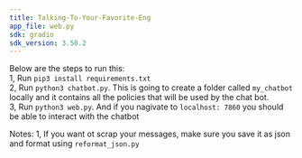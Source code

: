 ```yaml
---
title: Talking-To-Your-Favorite-Eng
app_file: web.py
sdk: gradio
sdk_version: 3.50.2
---
```


Below are the steps to run this: <br /> 
1, Run `pip3 install requirements.txt` <br />
2, Run `python3 chatbot.py`. This is going to create a folder called `my_chatbot` locally and it contains all the policies that will be used by the chat bot. <br /> 
3, Run `python3 web.py`. And if you nagivate to `localhost: 7860` you should be able to interact with the chatbot <br /> 

Notes: 
1, If you want ot scrap your messages, make sure you save it as json and format using `reformat_json.py` 
